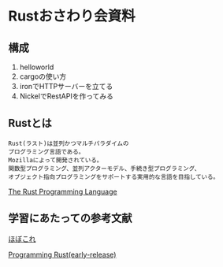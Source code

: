 # Rustおさわり会資料

## 構成
1. helloworld
1. cargoの使い方
1. ironでHTTPサーバーを立てる
1. NickelでRestAPIを作ってみる

## Rustとは

```
Rust(ラスト)は並列かつマルチパラダイムの
プログラミング言語である。
Mozillaによって開発されている。
関数型プログラミング、並列アクターモデル、手続き型プログラミング、
オブジェクト指向プログラミングをサポートする実用的な言語を目指している。
```
[The Rust Programming Language](https://www.rust-lang.org)

## 学習にあたっての参考文献

[ほぼこれ](https://www.rust-lang.org/en-US/documentation.html)

[Programming Rust(early-release)](http://shop.oreilly.com/product/0636920040385.do)

